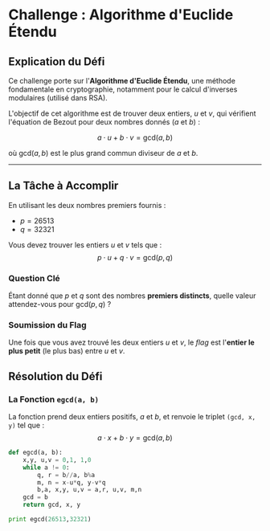 # Challenge : Algorithme d'Euclide Étendu

## Explication du Défi

Ce challenge porte sur l'**Algorithme d'Euclide Étendu**, une méthode fondamentale en cryptographie, notamment pour le calcul d'inverses modulaires (utilisé dans RSA).

L'objectif de cet algorithme est de trouver deux entiers, $u$ et $v$, qui vérifient l'équation de Bezout pour deux nombres donnés ($a$ et $b$) :

$$a \cdot u + b \cdot v = \text{gcd}(a, b)$$

où $\text{gcd}(a, b)$ est le plus grand commun diviseur de $a$ et $b$.

---

## La Tâche à Accomplir

En utilisant les deux nombres premiers fournis :
* $p = 26513$
* $q = 32321$

Vous devez trouver les entiers $u$ et $v$ tels que :
$$p \cdot u + q \cdot v = \text{gcd}(p, q)$$

### Question Clé

Étant donné que $p$ et $q$ sont des nombres **premiers distincts**, quelle valeur attendez-vous pour $\text{gcd}(p, q)$ ?

### Soumission du Flag

Une fois que vous avez trouvé les deux entiers $u$ et $v$, le *flag* est l'**entier le plus petit** (le plus bas) entre $u$ et $v$.

## Résolution du Défi

### La Fonction `egcd(a, b)`

La fonction prend deux entiers positifs, $a$ et $b$, et renvoie le triplet `(gcd, x, y)` tel que :
$$a \cdot x + b \cdot y = \text{gcd}(a, b)$$

```python
def egcd(a, b):
    x,y, u,v = 0,1, 1,0
    while a != 0:
        q, r = b//a, b%a
        m, n = x-u*q, y-v*q
        b,a, x,y, u,v = a,r, u,v, m,n
    gcd = b
    return gcd, x, y

print egcd(26513,32321)
```